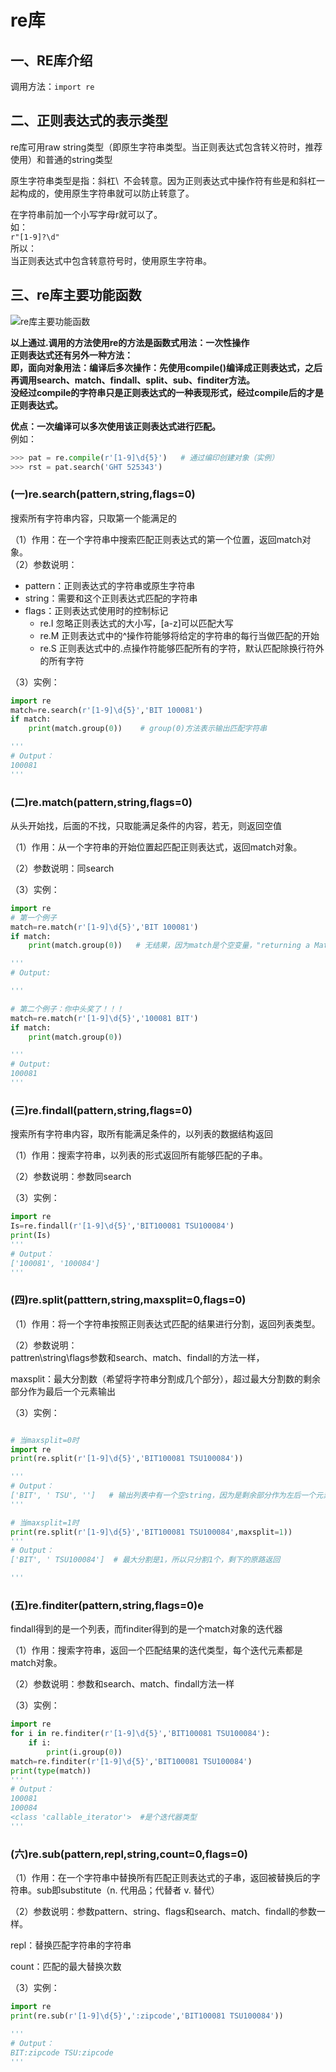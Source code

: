 # re库 
## 一、RE库介绍
调用方法：`import re`

## 二、正则表达式的表示类型
re库可用raw string类型（即原生字符串类型。当正则表达式包含转义符时，推荐使用）和普通的string类型

原生字符串类型是指：斜杠\  不会转意。因为正则表达式中操作符有些是和斜杠一起构成的，使用原生字符串就可以防止转意了。

在字符串前加一个小写字母r就可以了。  
如：  
`r"[1-9]?\d"`  
所以：  
当正则表达式中包含转意符号时，使用原生字符串。  


## 三、re库主要功能函数
![re库主要功能函数](https://img-blog.csdn.net/20170326202140623)

**以上通过.调用的方法使用re的方法是函数式用法：一次性操作**   
**正则表达式还有另外一种方法：**  
**即，面向对象用法：编译后多次操作：先使用compile()编译成正则表达式，之后再调用search、match、findall、split、sub、finditer方法。**  
**没经过compile的字符串只是正则表达式的一种表现形式，经过compile后的才是正则表达式。**

**优点：一次编译可以多次使用该正则表达式进行匹配。**  
例如：
```python
>>> pat = re.compile(r'[1-9]\d{5}')   # 通过编印创建对象（实例）
>>> rst = pat.search('GHT 525343')
```


### (一)re.search(pattern,string,flags=0)
搜索所有字符串内容，只取第一个能满足的

（1）作用：在一个字符串中搜索匹配正则表达式的第一个位置，返回match对象。    
（2）参数说明：  
* pattern：正则表达式的字符串或原生字符串  
* string：需要和这个正则表达式匹配的字符串  
* flags：正则表达式使用时的控制标记  
  * re.I     忽略正则表达式的大小写，[a-z]可以匹配大写  
  * re.M  正则表达式中的^操作符能够将给定的字符串的每行当做匹配的开始  
  * re.S   正则表达式中的.点操作符能够匹配所有的字符，默认匹配除换行符外的所有字符  

（3）实例：
```python
import re
match=re.search(r'[1-9]\d{5}','BIT 100081')
if match:
    print(match.group(0))    # group(0)方法表示输出匹配字符串

'''
# Output：
100081
'''
```


### (二)re.match(pattern,string,flags=0)
从头开始找，后面的不找，只取能满足条件的内容，若无，则返回空值

（1）作用：从一个字符串的开始位置起匹配正则表达式，返回match对象。

（2）参数说明：同search

（3）实例：
```python
import re
# 第一个例子
match=re.match(r'[1-9]\d{5}','BIT 100081')  
if match:
    print(match.group(0))   # 无结果，因为match是个空变量，"returning a Match object, or None if no match was found."

'''
# Output:

'''

# 第二个例子：你中头奖了！！！
match=re.match(r'[1-9]\d{5}','100081 BIT')
if match:
    print(match.group(0))

'''
# Output:
100081
'''
```

### (三)re.findall(pattern,string,flags=0)
搜索所有字符串内容，取所有能满足条件的，以列表的数据结构返回

（1）作用：搜索字符串，以列表的形式返回所有能够匹配的子串。

（2）参数说明：参数同search

（3）实例：
```python
import re
Is=re.findall(r'[1-9]\d{5}','BIT100081 TSU100084')
print(Is)
'''
# Output：
['100081', '100084']
'''
```

### (四)re.split(patttern,string,maxsplit=0,flags=0)
（1）作用：将一个字符串按照正则表达式匹配的结果进行分割，返回列表类型。

（2）参数说明：  
pattren\string\flags参数和search、match、findall的方法一样，

maxsplit：最大分割数（希望将字符串分割成几个部分），超过最大分割数的剩余部分作为最后一个元素输出

（3）实例：  
```python

# 当maxsplit=0时
import re
print(re.split(r'[1-9]\d{5}','BIT100081 TSU100084'))

'''
# Output：
['BIT', ' TSU', '']   # 输出列表中有一个空string，因为是剩余部分作为左后一个元素输出
'''

# 当maxsplit=1时
print(re.split(r'[1-9]\d{5}','BIT100081 TSU100084',maxsplit=1))
'''
# Output：
['BIT', ' TSU100084']  # 最大分割是1，所以只分割1个，剩下的原路返回

'''
```

### (五)re.finditer(pattern,string,flags=0)e
findall得到的是一个列表，而finditer得到的是一个match对象的迭代器

（1）作用：搜索字符串，返回一个匹配结果的迭代类型，每个迭代元素都是match对象。

（2）参数说明：参数和search、match、findall方法一样

（3）实例：
```python
import re
for i in re.finditer(r'[1-9]\d{5}','BIT100081 TSU100084'):
    if i:
        print(i.group(0))
match=re.finditer(r'[1-9]\d{5}','BIT100081 TSU100084')
print(type(match))
'''
# Output：
100081
100084
<class 'callable_iterator'>  #是个迭代器类型
'''
```

### (六)re.sub(pattern,repl,string,count=0,flags=0)
（1）作用：在一个字符串中替换所有匹配正则表达式的子串，返回被替换后的字符串。sub即substitute（n. 代用品；代替者 v. 替代）

（2）参数说明：参数pattern、string、flags和search、match、findall的参数一样。

repl：替换匹配字符串的字符串

count：匹配的最大替换次数

（3）实例：
```python
import re
print(re.sub(r'[1-9]\d{5}',':zipcode','BIT100081 TSU100084'))

'''
# Output：
BIT:zipcode TSU:zipcode
'''
```